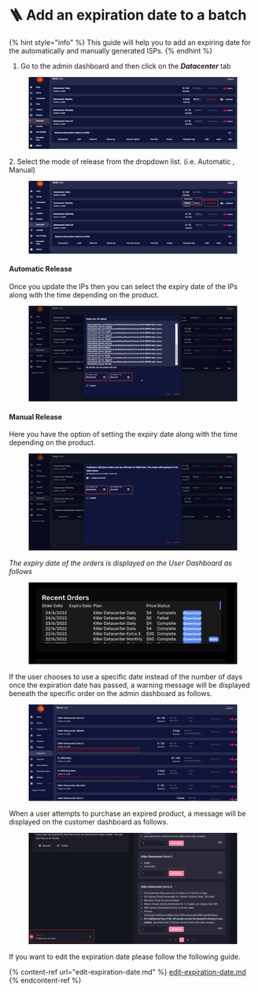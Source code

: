 # 🪜 Add an expiration date to a batch

{% hint style="info" %}
This guide will help you to add an expiring date for the automatically and manually generated ISPs.
{% endhint %}

1. Go to the admin dashboard and then click on the _**Datacenter**_ tab&#x20;

<figure><img src="../.gitbook/assets/0.1.png" alt=""><figcaption></figcaption></figure>

2\. Select the mode of release from the dropdown list. (i.e. Automatic , Manual)

<figure><img src="../.gitbook/assets/0.2.png" alt=""><figcaption></figcaption></figure>

#### Automatic Release

Once you update the IPs then you can select the expiry date of the IPs along with the time depending on the product.

<figure><img src="../.gitbook/assets/1 (2).png" alt=""><figcaption></figcaption></figure>

#### Manual Release

Here you have the option of setting the expiry date along with the time depending on the product.

<figure><img src="../.gitbook/assets/2 (3).png" alt=""><figcaption></figcaption></figure>

_The expiry date of the orders is displayed on the User Dashboard as follows_

<figure><img src="../.gitbook/assets/3 (6).png" alt=""><figcaption></figcaption></figure>

If the user chooses to use a specific date instead of the number of days once the expiration date has passed, a warning message will be displayed beneath the specific order on the admin dashboard as follows.

<figure><img src="../.gitbook/assets/a (2) (2).png" alt=""><figcaption></figcaption></figure>

When a user attempts to purchase an expired product, a message will be displayed on the customer dashboard as follows.

<figure><img src="../.gitbook/assets/b (3) (2).png" alt=""><figcaption></figcaption></figure>

If you want to edit the expiration date please follow the following guide.

{% content-ref url="edit-expiration-date.md" %}
[edit-expiration-date.md](edit-expiration-date.md)
{% endcontent-ref %}

